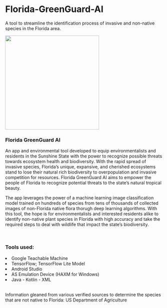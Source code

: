 # Florida-GreenGuard-AI

A tool to streamline the identification process of invasive and non-native species in the Florida area.

<img src="https://landscapeforlife.colostate.edu/wp-content/uploads/2017/12/74_1459323-LGPT.jpg" height=300px></img>

<h3><b>Florida GreenGuard AI</b></h3>
An app and environmental tool developed to equip environmentalists and residents in the Sunshine State with the power to recognize possible threats towards ecosystem health and biodiversity. With the rapid spread of invasive species, Florida’s unique, expansive, and cherished ecosystems stand to lose their natural rich biodiversity to overpopulation and invasive competition for resources. Florida GreenGuard AI aims to empower the people of Florida to recognize potential threats to the state’s natural tropical beauty.

</br>

The app leverages the power of a machine learning image classification model trained on hundreds of species from tens of thousands of collected images of non-Florida native flora thorugh deep learning algorithms. With this tool, the hope is for environmentalists and interested residents alike to identify non-native plant species in Florida with high accuracy and take the required steps to deal with wildlife that impact the state’s biodiversity.

</br>

<h3>Tools used:</h3>

<li>Google Teachable Machine</li>
<li>TensorFlow; TensorFlow Lite Model</li>
<li>Android Studio</li>
<li>AS Emulation Device (HAXM for Windows)</li>
<li>Java - Kotlin - XML</li>

</br>

Information gleaned from various verified sources to determine the species that are not native to Florida:
<a hfref="https://www.usda.gov/">US Department of Agriculture</a>
